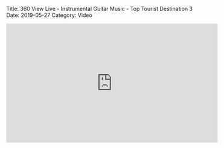 Title: 360 View Live - Instrumental Guitar Music - Top Tourist Destination 3
Date: 2019-05-27
Category: Video

<iframe width="560" height="315" src="https://www.youtube.com/embed/GvbQLWHiOcs" title="YouTube video player" frameborder="0" allow="accelerometer; autoplay; clipboard-write; encrypted-media; gyroscope; picture-in-picture" allowfullscreen></iframe>

